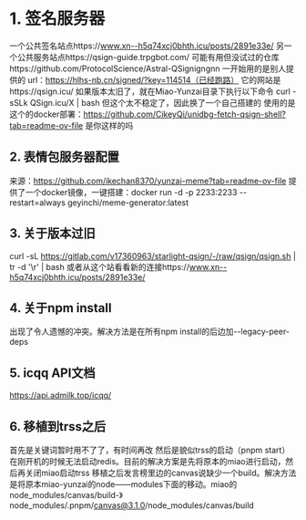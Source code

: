 # 1. 签名服务器
一个公共签名站点https://www.xn--h5q74xcj0bhth.icu/posts/2891e33e/
另一个公共服务站点https://qsign-guide.trpgbot.com/
可能有用但没试过的仓库https://github.com/ProtocolScience/Astral-QSignigngnn
一开始用的是别人提供的
url：https://hlhs-nb.cn/signed/?key=114514（已经跑路）
它的网站是https://qsign.icu/
如果版本太旧了，就在Miao-Yunzai目录下执行以下命令
curl -sSLk QSign.icu/X | bash
但这个太不稳定了，因此换了一个自己搭建的
使用的是这个的docker部署：https://github.com/CikeyQi/unidbg-fetch-qsign-shell?tab=readme-ov-file
是你这样的吗


## 2. 表情包服务器配置
来源：https://github.com/ikechan8370/yunzai-meme?tab=readme-ov-file
提供了一个docker镜像，一键搭建：docker run -d -p 2233:2233 --restart=always geyinchi/meme-generator:latest

## 3. 关于版本过旧
curl -sL https://gitlab.com/v17360963/starlight-qsign/-/raw/qsign/qsign.sh | tr -d '\r' | bash
或者从这个站看看新的连接https://www.xn--h5q74xcj0bhth.icu/posts/2891e33e/
## 4. 关于npm install
出现了令人遗憾的冲突。解决方法是在所有npm install的后边加--legacy-peer-deps

## 5. icqq API文档
https://api.admilk.top/icqq/

## 6. 移植到trss之后
首先是关键词暂时用不了了，有时间再改
然后是貌似trss的启动（pnpm start）在刚开机的时候无法启动redis。目前的解决方案是先将原本的miao进行启动，然后再关闭miao启动trss
移植之后发言榜里边的canvas说缺少一个build。解决方法是将原本miao-yunzai的node——modules下面的移动。miao的node_modules/canvas/build-》node_modules/.pnpm/canvas@3.1.0/node_modules/canvas/build